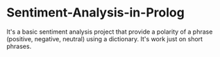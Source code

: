 # Sentiment-Analysis-in-Prolog
It's a basic sentiment analysis project that provide a polarity of a phrase (positive, negative, neutral) using a dictionary. It's work just on short phrases.
